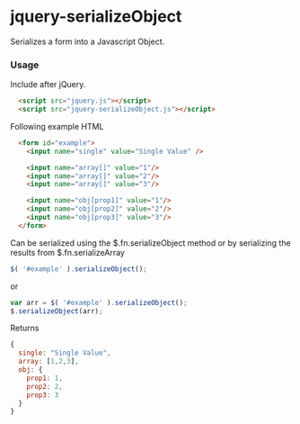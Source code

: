 jquery-serializeObject
======================

Serializes a form into a Javascript Object.

### Usage ###

Include after jQuery.

```html
  <script src="jquery.js"></script>
  <script src="jquery-serializeObject.js"></script>
```

Following example HTML

```html
  <form id="example">
    <input name="single" value="Single Value" />

    <input name="array[]" value="1"/>
    <input name="array[]" value="2"/>
    <input name="array[]" value="3"/>

    <input name="obj[prop1]" value="1"/>
    <input name="obj[prop2]" value="2"/>
    <input name="obj[prop3]" value="3"/>
  </form>
```

Can be serialized using the $.fn.serializeObject method or by serializing the results from $.fn.serializeArray

```javascript
$( '#example' ).serializeObject();
```

or

```javascript
var arr = $( '#example' ).serializeObject();
$.serializeObject(arr);
```

Returns

```javascript
{
  single: "Single Value",
  array: [1,2,3],
  obj: {
    prop1: 1,
    prop2: 2,
    prop3: 3
  }
}
```
